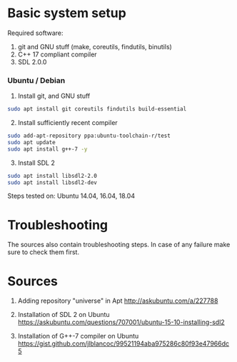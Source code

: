 # Basic system setup

Required software:
1. git and GNU stuff (make, coreutils, findutils, binutils)
2. C++ 17 compliant compiler
3. SDL 2.0.0

### Ubuntu / Debian

1. Install git, and GNU stuff
```bash
sudo apt install git coreutils findutils build-essential
```

2. Install sufficiently recent compiler
```bash
sudo add-apt-repository ppa:ubuntu-toolchain-r/test
sudo apt update
sudo apt install g++-7 -y
```

3. Install SDL 2
```bash
sudo apt install libsdl2-2.0
sudo apt install libsdl2-dev
```

Steps tested on: Ubuntu 14.04, 16.04, 18.04

# Troubleshooting

The sources also contain troubleshooting steps.
In case of any failure make sure to check them first.

# Sources

1. Adding repository "universe" in Apt
http://askubuntu.com/a/227788

2. Installation of SDL 2 on Ubuntu
https://askubuntu.com/questions/707001/ubuntu-15-10-installing-sdl2

3. Installation of G++-7 compiler on Ubuntu
https://gist.github.com/jlblancoc/99521194aba975286c80f93e47966dc5
